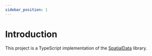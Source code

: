 ```yaml
---
sidebar_position: 1
---
```


# Introduction

This project is a TypeScript implementation of the [SpatialData](https://spatialdata.scverse.org/en/stable/) library.
